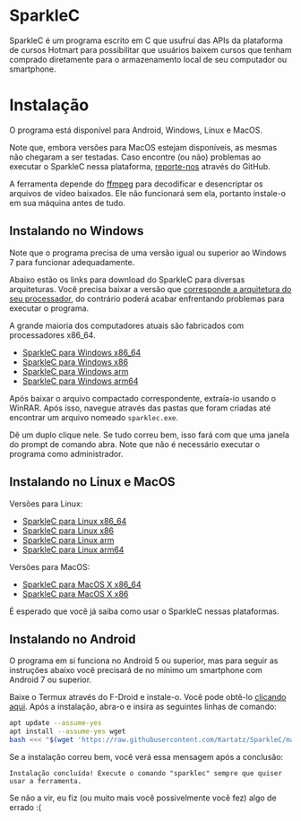 # SparkleC

SparkleC é um programa escrito em C que usufruí das APIs da plataforma de cursos Hotmart para possibilitar que usuários baixem cursos que tenham comprado diretamente para o armazenamento local de seu computador ou smartphone.

# Instalação

O programa está disponível para Android, Windows, Linux e MacOS.

Note que, embora versões para MacOS estejam disponíveis, as mesmas não chegaram a ser testadas. Caso encontre (ou não) problemas ao executar o SparkleC nessa plataforma, [reporte-nos](https://github.com/Kartatz/SparkleC/issues) através do GitHub.

A ferramenta depende do [ffmpeg](https://ffmpeg.org/download.html) para decodificar e desencriptar os arquivos de vídeo baixados. Ele não funcionará sem ela, portanto instale-o em sua máquina antes de tudo.

## Instalando no Windows

Note que o programa precisa de uma versão igual ou superior ao Windows 7 para funcionar adequadamente.

Abaixo estão os links para download do SparkleC para diversas arquiteturas. Você precisa baixar a versão que [corresponde a arquitetura do seu processador](https://support.microsoft.com/pt-br/windows/versões-de-32-bits-e-64-bits-do-windows-perguntas-frequentes-c6ca9541-8dce-4d48-0415-94a3faa2e13d), do contrário poderá acabar enfrentando problemas para executar o programa.

A grande maioria dos computadores atuais são fabricados com processadores x86_64.

- [SparkleC para Windows x86_64](https://github.com/Kartatz/SparkleC/releases/download/v0.1/x86_64-w64-mingw32.zip)
- [SparkleC para Windows x86](https://github.com/Kartatz/SparkleC/releases/download/v0.1/i686-w64-mingw32.zip)
- [SparkleC para Windows arm](https://github.com/Kartatz/SparkleC/releases/download/v0.1/armv7-w64-mingw32.zip)
- [SparkleC para Windows arm64](https://github.com/Kartatz/SparkleC/releases/download/v0.1/aarch64-w64-mingw32.zip)

Após baixar o arquivo compactado correspondente, extraía-io usando o WinRAR. Após isso, navegue através das pastas que foram criadas até encontrar um arquivo nomeado `sparklec.exe`.

Dê um duplo clique nele. Se tudo correu bem, isso fará com que uma janela do prompt de comando abra. Note que não é necessário executar o programa como administrador.

## Instalando no Linux e MacOS

Versões para Linux:

- [SparkleC para Linux x86_64](https://github.com/Kartatz/SparkleC/releases/download/v0.1/x86_64-linux-gnu.tar.xz)
- [SparkleC para Linux x86](https://github.com/Kartatz/SparkleC/releases/download/v0.1/i686-linux-gnu.tar.xz)
- [SparkleC para Linux arm](https://github.com/Kartatz/SparkleC/releases/download/v0.1/arm-linux-gnueabi.tar.xz)
- [SparkleC para Linux arm64](https://github.com/Kartatz/SparkleC/releases/download/v0.1/aarch64-linux-gnu.tar.xz)

Versões para MacOS:

- [SparkleC para MacOS X x86_64](https://github.com/Kartatz/SparkleC/releases/download/v0.1/x86_64-apple-darwin.tar.xz)
- [SparkleC para MacOS X x86](https://github.com/Kartatz/SparkleC/releases/download/v0.1/i386-apple-darwin.tar.xz)

É esperado que você já saiba como usar o SparkleC nessas plataformas.

## Instalando no Android

O programa em si funciona no Android 5 ou superior, mas para seguir as instruções abaixo você precisará de no mínimo um smartphone com Android 7 ou superior.

Baixe o Termux através do F-Droid e instale-o. Você pode obtê-lo [clicando aqui](https://f-droid.org/repo/com.termux_118.apk). Após a instalação, abra-o e insira as seguintes linhas de comando:

```bash
apt update --assume-yes
apt install --assume-yes wget
bash <<< "$(wget 'https://raw.githubusercontent.com/Kartatz/SparkleC/master/scripts/android-install.sh' --output-document=-)"

```

Se a instalação correu bem, você verá essa mensagem após a conclusão:

```
Instalação concluída! Execute o comando "sparklec" sempre que quiser usar a ferramenta.
```

Se não a vir, eu fiz (ou muito mais você possivelmente você fez) algo de errado :(
